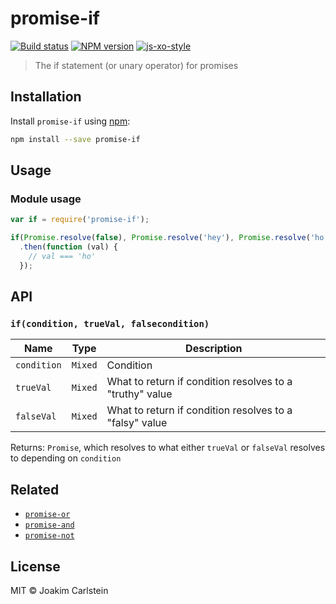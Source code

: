 # promise-if

[![Build status][travis-image]][travis-url] [![NPM version][npm-image]][npm-url] [![js-xo-style][codestyle-image]][codestyle-url]

> The if statement (or unary operator) for promises

## Installation

Install `promise-if` using [npm](https://www.npmjs.com/):

```bash
npm install --save promise-if
```

## Usage

### Module usage

```javascript
var if = require('promise-if');

if(Promise.resolve(false), Promise.resolve('hey'), Promise.resolve('ho'))
  .then(function (val) {
    // val === 'ho'
  });
```

## API

### `if(condition, trueVal, falsecondition)`

| Name | Type | Description |
|------|------|-------------|
| `condition` | `Mixed`| Condition |
| `trueVal` | `Mixed`| What to return if condition resolves to a "truthy" value |
| `falseVal` | `Mixed`| What to return if condition resolves to a "falsy" value |

Returns: `Promise`, which resolves to what either `trueVal` or `falseVal` resolves to depending on `condition`

## Related

* [`promise-or`](https://github.com/joakimbeng/promise-or)
* [`promise-and`](https://github.com/joakimbeng/promise-and)
* [`promise-not`](https://github.com/joakimbeng/promise-not)

## License

MIT © Joakim Carlstein

[npm-url]: https://npmjs.org/package/promise-if
[npm-image]: https://badge.fury.io/js/promise-if.svg
[travis-url]: https://travis-ci.org/joakimbeng/promise-if
[travis-image]: https://travis-ci.org/joakimbeng/promise-if.svg?branch=master
[codestyle-url]: https://github.com/sindresorhus/xo
[codestyle-image]: https://img.shields.io/badge/code%20style-xo-brightgreen.svg?style=flat
